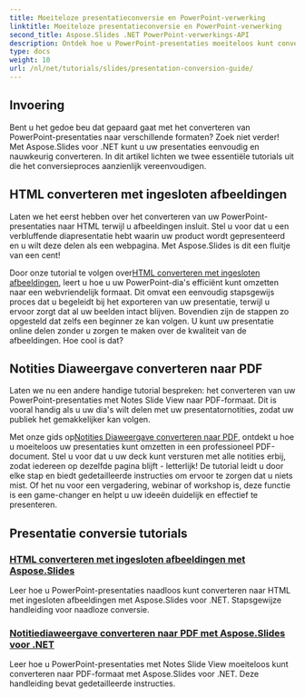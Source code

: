 ```yaml
---
title: Moeiteloze presentatieconversie en PowerPoint-verwerking
linktitle: Moeiteloze presentatieconversie en PowerPoint-verwerking
second_title: Aspose.Slides .NET PowerPoint-verwerkings-API
description: Ontdek hoe u PowerPoint-presentaties moeiteloos kunt converteren met Aspose.Slides voor .NET met onze duidelijke, stapsgewijze tutorials.
type: docs
weight: 10
url: /nl/net/tutorials/slides/presentation-conversion-guide/
---
```

## Invoering

Bent u het gedoe beu dat gepaard gaat met het converteren van PowerPoint-presentaties naar verschillende formaten? Zoek niet verder! Met Aspose.Slides voor .NET kunt u uw presentaties eenvoudig en nauwkeurig converteren. In dit artikel lichten we twee essentiële tutorials uit die het conversieproces aanzienlijk vereenvoudigen.

## HTML converteren met ingesloten afbeeldingen

Laten we het eerst hebben over het converteren van uw PowerPoint-presentaties naar HTML terwijl u afbeeldingen insluit. Stel u voor dat u een verbluffende diapresentatie hebt waarin uw product wordt gepresenteerd en u wilt deze delen als een webpagina. Met Aspose.Slides is dit een fluitje van een cent! 

 Door onze tutorial te volgen over[HTML converteren met ingesloten afbeeldingen](./converting-html-with-embedded-images/), leert u hoe u uw PowerPoint-dia's efficiënt kunt omzetten naar een webvriendelijk formaat. Dit omvat een eenvoudig stapsgewijs proces dat u begeleidt bij het exporteren van uw presentatie, terwijl u ervoor zorgt dat al uw beelden intact blijven. Bovendien zijn de stappen zo opgesteld dat zelfs een beginner ze kan volgen. U kunt uw presentatie online delen zonder u zorgen te maken over de kwaliteit van de afbeeldingen. Hoe cool is dat?

## Notities Diaweergave converteren naar PDF

Laten we nu een andere handige tutorial bespreken: het converteren van uw PowerPoint-presentaties met Notes Slide View naar PDF-formaat. Dit is vooral handig als u uw dia's wilt delen met uw presentatornotities, zodat uw publiek het gemakkelijker kan volgen. 

 Met onze gids op[Notities Diaweergave converteren naar PDF](./converting-notes-slide-view-to-pdf/), ontdekt u hoe u moeiteloos uw presentaties kunt omzetten in een professioneel PDF-document. Stel u voor dat u uw deck kunt versturen met alle notities erbij, zodat iedereen op dezelfde pagina blijft - letterlijk! De tutorial leidt u door elke stap en biedt gedetailleerde instructies om ervoor te zorgen dat u niets mist. Of het nu voor een vergadering, webinar of workshop is, deze functie is een game-changer en helpt u uw ideeën duidelijk en effectief te presenteren.

## Presentatie conversie tutorials
### [HTML converteren met ingesloten afbeeldingen met Aspose.Slides](./converting-html-with-embedded-images/)
Leer hoe u PowerPoint-presentaties naadloos kunt converteren naar HTML met ingesloten afbeeldingen met Aspose.Slides voor .NET. Stapsgewijze handleiding voor naadloze conversie.
### [Notitiediaweergave converteren naar PDF met Aspose.Slides voor .NET](./converting-notes-slide-view-to-pdf/)
Leer hoe u PowerPoint-presentaties met Notes Slide View moeiteloos kunt converteren naar PDF-formaat met Aspose.Slides voor .NET. Deze handleiding bevat gedetailleerde instructies.